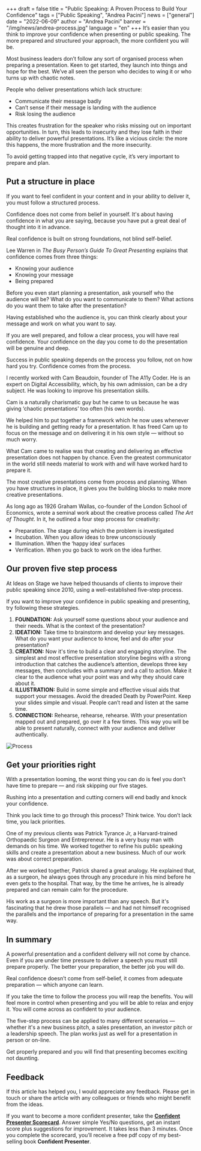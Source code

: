 +++
draft = false
title = "Public Speaking: A Proven Process to Build Your Confidence"
tags = ["Public Speaking", "Andrea Pacini"]
news = ["general"]
date = "2022-06-09"
author = "Andrea Pacini"
banner = "/img/news/andrea-process.jpg"
language = "en"
+++
It’s easier than you think to improve your confidence when presenting or public speaking. The more prepared and structured your approach, the more confident you will be.

Most business leaders don’t follow any sort of organised process when preparing a presentation. Keen to get started, they launch into things and hope for the best. We’ve all seen the person who decides to wing it or who turns up with chaotic notes.

People who deliver presentations which lack structure:

* Communicate their message badly
* Can’t sense if their message is landing with the audience
* Risk losing the audience 

This creates frustration for the speaker who risks missing out on important opportunities. In turn, this leads to insecurity and they lose faith in their ability to deliver powerful presentations. It’s like a vicious circle: the more this happens, the more frustration and the more insecurity.

To avoid getting trapped into that negative cycle, it’s very important to prepare and plan. 

## Put a structure in place

If you want to feel confident in your content and in your ability to deliver it, you must follow a structured process.

Confidence does not come from belief in yourself. It's about having confidence in what you are saying, because you have put a great deal of thought into it in advance.

Real confidence is built on strong foundations, not blind self-belief.

Lee Warren in *The Busy Person’s Guide To Great Presenting* explains that confidence comes from three things: 

* Knowing your audience 
* Knowing your message 
* Being prepared 

Before you even start planning a presentation, ask yourself who the audience will be? What do you want to communicate to them? What actions do you want them to take after the presentation? 

Having established who the audience is, you can think clearly about your message and work on what you want to say. 

If you are well prepared, and follow a clear process, you will have real confidence. Your confidence on the day you come to do the presentation will be genuine and deep. 

Success in public speaking depends on the process you follow, not on how hard you try. Confidence comes from the process.

I recently worked with Cam Beaudoin, founder of The A11y Coder. He is an expert on Digital Accessibility, which, by his own admission, can be a dry subject. He was looking to improve his presentation skills.

Cam is a naturally charismatic guy but he came to us because he was giving ‘chaotic presentations’ too often (his own words).

We helped him to put together a framework which he now uses whenever he is building and getting ready for a presentation. It has freed Cam up to focus on the message and on delivering it in his own style — without so much worry.

What Cam came to realise was that creating and delivering an effective presentation does not happen by chance. Even the greatest communicator in the world still needs material to work with and will have worked hard to prepare it.

The most creative presentations come from process and planning. When you have structures in place, it gives you the building blocks to make more creative presentations.

As long ago as 1926 Graham Wallas, co-founder of the London School of Economics, wrote a seminal work about the creative process called *The Art of Thought*. In it, he outlined a four step process for creativity:

* Preparation. The stage during which the problem is investigated
* Incubation. When you allow ideas to brew unconsciously
* Illumination. When the ‘happy idea’ surfaces
* Verification. When you go back to work on the idea further.

## Our proven five step process

At Ideas on Stage we have helped thousands of clients to improve their public speaking since 2010, using a well-established five-step process.

If you want to improve your confidence in public speaking and presenting, try following these strategies.

1. **FOUNDATION:** Ask yourself some questions about your audience and their needs. What is the context of the presentation? 
2. **IDEATION:** Take time to brainstorm and develop your key messages. What do you want your audience to know, feel and do after your presentation? 
3. **CREATION:** Now it's time to build a clear and engaging storyline. The simplest and most effective presentation storyline begins with a strong introduction that catches the audience’s attention, develops three key messages, then concludes with a summary and a call to action. Make it clear to the audience what your point was and why they should care about it.
4. **ILLUSTRATION:** Build in some simple and effective visual aids that support your messages. Avoid the dreaded Death by PowerPoint. Keep your slides simple and visual. People can’t read and listen at the same time.
5. **CONNECTION:** Rehearse, rehearse, rehearse. With your presentation mapped out and prepared, go over it a few times. This way you will be able to present naturally, connect with your audience and deliver authentically.

![Process](/img/news/andrea-process.jpg)

## Get your priorities right

With a presentation looming, the worst thing you can do is feel you don’t have time to prepare — and risk skipping our five stages.

Rushing into a presentation and cutting corners will end badly and knock your confidence.

Think you lack time to go through this process? Think twice. You don’t lack time, you lack priorities.

One of my previous clients was Patrick Tyrance Jr, a Harvard-trained Orthopaedic Surgeon and Entrepreneur. He is a very busy man with demands on his time. We worked together to refine his public speaking skills and create a presentation about a new business. Much of our work was about correct preparation.

After we worked together, Patrick shared a great analogy. He explained that, as a surgeon, he always goes through any procedure in his mind before he even gets to the hospital. That way, by the time he arrives, he is already prepared and can remain calm for the procedure.

His work as a surgeon is more important than any speech. But it's fascinating that he drew those parallels — and had not himself recognised the parallels and the importance of preparing for a presentation in the same way.

## In summary

A powerful presentation and a confident delivery will not come by chance. Even if you are under time pressure to deliver a speech you must still prepare properly. The better your preparation, the better job you will do. 

Real confidence doesn’t come from self-belief, it comes from adequate preparation — which anyone can learn.

If you take the time to follow the process you will reap the benefits. You will feel more in control when presenting and you will be able to relax and enjoy it. You will come across as confident to your audience.

The five-step process can be applied to many different scenarios — whether it's a new business pitch, a sales presentation, an investor pitch or a leadership speech. The plan works just as well for a presentation in person or on-line.

Get properly prepared and you will find that presenting becomes exciting not daunting.

## Feedback

If this article has helped you, I would appreciate any feedback. Please get in touch or share the article with any colleagues or friends who might benefit from the ideas.

If you want to become a more confident presenter, take the **[Confident Presenter Scorecard](https://presentationscorecard.scoreapp.com/)**. Answer simple Yes/No questions, get an instant score plus suggestions for improvement. It takes less than 3 minutes. Once you complete the scorecard, you’ll receive a free pdf copy of my best-selling book **Confident Presenter**.